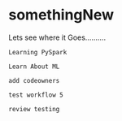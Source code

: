 # somethingNew
Lets see where it Goes..........

`Learning PySpark`

`Learn About ML`

`add codeowners`

`test workflow 5`

`review testing`